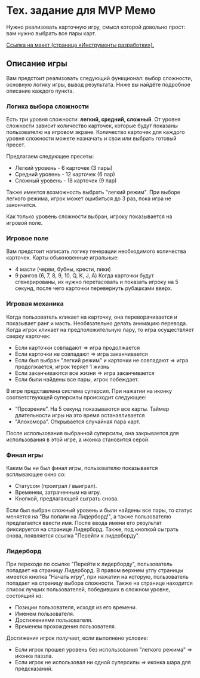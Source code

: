 # Тех. задание для MVP Мемо

Нужно реализовать карточную игру, смысл которой довольно прост: вам нужно выбрать все пары карт.

[Ссылка на макет (страница «Инструменты разработки»).](https://www.figma.com/file/Xk8ocvZA9NlMmA0szZeI5h/%D0%B1%D0%B0%D0%B7%D0%BE%D0%B2%D1%8B%D0%B9-JS?node-id=4325%3A2)

## Описание игры

Вам предстоит реализовать следующий функционал: выбор сложности, основную логику игры, вывод результата. Ниже вы найдёте подробное описание каждого пункта.

### Логика выбора сложности

Есть три уровня сложности: **легкий, средний, сложный**. От уровня сложности зависит количество карточек, которые будут показаны пользователю на игровом экране.
Количество карточек для каждого уровня сложности можете назначать и свои или выбрать готовый пресет.

Предлагаем следующее пресеты:

- Легкий уровень - 6 карточек (3 пары)
- Средний уровень - 12 карточек (6 пар)
- Сложный уровень - 18 карточек (9 пар)

Также имеется возможность выбрать "легкий режим". При выборе легкого режима, игрок может ошибиться до 3 раз, пока игра не закончится.

Как только уровень сложности выбран, игроку показывается на игровой поле.

### Игровое поле

Вам предстоит написать логику генерации необходимого количества карточек.
Карты обыкновенные игральные:

- 4 масти (черви, бубны, крести, пики)
- 9 рангов (6, 7, 8, 9, 10, Q, K, J, A)
  Когда карточки будут сгенерированы, их нужно перетасовать и показать игроку на 5 секунд, после чего карточки перевернуть рубашками вверх.

### Игровая механика

Когда пользователь кликает на карточку, она переворачивается и показывает ранг и масть. Необязательно делать анимацию перевода.
Когда игрок кликает на предположительную пару, то игра осуществляет сверку карточек:

- Если карточки совпадают ⇒ игра продолжается
- Если карточки не совпадают ⇒ игра заканчивается
- Если был выбран "легкий режим" и карточки не совпадают ⇒ игра продолжается, игрок теряет 1 жизнь
- Если заканчиваются все жизни ⇒ игра заканчивается
- Если были найдены все пары, игрок побеждает.

В игре представлена система суперсил. При нажатии на иконку соответствующей суперсилы происходит следующее:

- “Прозрение”. На 5 секунд показываются все карты. Таймер длительности игры на это время останавливается
- "Алохомора”. Открывается случайная пара карт.

После использования выбранной суперсилы, она закрывается для использования в этой игре, а иконка становится серой.

### Финал игры

Каким бы ни был финал игры, пользователю показывается всплывающее окно со:

- Статусом (проиграл / выиграл).
- Временем, затраченным на игру.
- Кнопкой, предлагающей сыграть снова.

Если был выбран сложный уровень и были найдены все пары, то статус меняется на "Вы попали на Лидерборд!", а также пользователю предлагается ввести имя. После ввода имени его результат фиксируется на странице Лидерборд.
Также, под кнопкой сыграть снова, появляется ссылка "Перейти к лидерборду".

### Лидерборд

При переходе по ссылке "Перейти к лидерборду", пользователь попадает на страницу Лидерборд.
В правом верхнем углу страницы имеется кнопка "Начать игру", при нажатии на которую, пользователь попадает на страницу выбора сложности.
Также на странице находится список лучших пользователей, победивших в сложном уровне, состоящий из:

- Позиции пользователя, исходя из его времени.
- Именем пользователя.
- Достижениями пользователя.
- Временем прохождения пользователя.

Достижения игрок получает, если выполнено условие:

- Если игрок прошел уровень без использования "легкого режима" ⇒ иконка паззла.
- Если игрок не использовал ни одной суперсилы ⇒ иконка шара для предсказаний.
